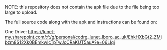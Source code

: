 

NOTE: this repository does not contain the apk file due to the file being too large to upload. 

The full source code along with the apk and instructions can be found on:

One Drive: https://lunet-my.sharepoint.com/:f:/g/personal/codrg_lunet_lboro_ac_uk/EhkHXbGt2_ZMjbzm8S12Xk0BEmkwIcTpTwJcCRaKUT5auA?e=06LIqi



